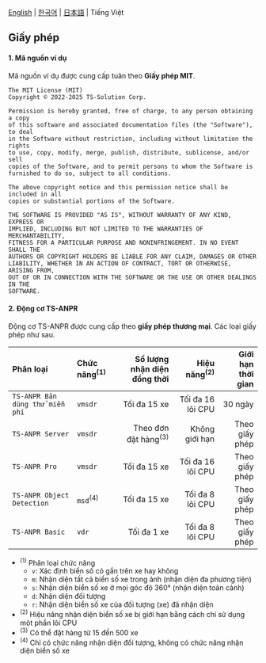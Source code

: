[English](../../LICENSE.md) | [한국어](../ko-KR/LICENSE.md) | [日本語](../ja-JP/LICENSE.md) | Tiếng Việt

## Giấy phép

#### 1. Mã nguồn ví dụ

Mã nguồn ví dụ được cung cấp tuân theo **Giấy phép MIT**.

```
The MIT License (MIT)
Copyright © 2022-2025 TS-Solution Corp.

Permission is hereby granted, free of charge, to any person obtaining a copy
of this software and associated documentation files (the "Software"), to deal
in the Software without restriction, including without limitation the rights
to use, copy, modify, merge, publish, distribute, sublicense, and/or sell
copies of the Software, and to permit persons to whom the Software is
furnished to do so, subject to all conditions.

The above copyright notice and this permission notice shall be included in all
copies or substantial portions of the Software.

THE SOFTWARE IS PROVIDED "AS IS", WITHOUT WARRANTY OF ANY KIND, EXPRESS OR
IMPLIED, INCLUDING BUT NOT LIMITED TO THE WARRANTIES OF MERCHANTABILITY,
FITNESS FOR A PARTICULAR PURPOSE AND NONINFRINGEMENT. IN NO EVENT SHALL THE
AUTHORS OR COPYRIGHT HOLDERS BE LIABLE FOR ANY CLAIM, DAMAGES OR OTHER
LIABILITY, WHETHER IN AN ACTION OF CONTRACT, TORT OR OTHERWISE, ARISING FROM,
OUT OF OR IN CONNECTION WITH THE SOFTWARE OR THE USE OR OTHER DEALINGS IN THE
SOFTWARE.
```

#### 2. Động cơ TS-ANPR

Động cơ TS-ANPR được cung cấp theo **giấy phép thương mại**.
Các loại giấy phép như sau.

| Phân loại                       | Chức năng<sup>(1)</sup> |    Số lượng nhận diện đồng thời | Hiệu năng<sup>(2)</sup> | Giới hạn thời gian |
| :------------------------------ | :---------------------- | ------------------------------: | ----------------------: | -----------------: |
| `TS-ANPR Bản dùng thử miễn phí` | `vmsdr`                 |                    Tối đa 15 xe |       Tối đa 16 lõi CPU |            30 ngày |
| `TS-ANPR Server`                | `vmsdr`                 | Theo đơn đặt hàng<sup>(3)</sup> |          Không giới hạn |     Theo giấy phép |
| `TS-ANPR Pro`                   | `vmsdr`                 |                    Tối đa 15 xe |       Tối đa 16 lõi CPU |     Theo giấy phép |
| `TS-ANPR Object Detection`      | `msd`<sup>(4)</sup>     |                    Tối đa 15 xe |        Tối đa 8 lõi CPU |     Theo giấy phép |
| `TS-ANPR Basic`                 | `vdr`                   |                     Tối đa 1 xe |        Tối đa 8 lõi CPU |     Theo giấy phép |

- <sup>(1)</sup> Phân loại chức năng
  - `v`: Xác định biển số có gắn trên xe hay không
  - `m`: Nhận diện tất cả biển số xe trong ảnh (nhận diện đa phương tiện)
  - `s`: Nhận diện biển số xe ở mọi góc độ 360° (nhận diện toàn cảnh)
  - `d`: Nhận diện đối tượng
  - `r`: Nhận diện biển số xe của đối tượng (xe) đã nhận diện
- <sup>(2)</sup> Hiệu năng nhận diện biển số xe bị giới hạn bằng cách chỉ sử dụng một phần lõi CPU
- <sup>(3)</sup> Có thể đặt hàng từ 15 đến 500 xe
- <sup>(4)</sup> Chỉ có chức năng nhận diện đối tượng, không có chức năng nhận diện biển số xe
